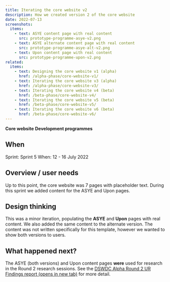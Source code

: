 ```yaml
---
title: Iterating the core website v2
description: How we created version 2 of the core website
date: 2022-07-13
screenshots:
  items:
    - text: ASYE content page with real content
      src: prototype-programme-asye-v2.png
    - text: ASYE alternate content page with real content
      src: prototype-programme-asye-alt-v2.png
    - text: Upon content page with real content
      src: prototype-programme-upon-v2.png
related:
  items:
    - text: Designing the core website v1 (alpha)
      href: /alpha-phase/core-website-v1/
    - text: Iterating the core website v3 (alpha)
      href: /alpha-phase/core-website-v3/
    - text: Iterating the core website v4 (beta)
      href: /beta-phase/core-website-v4/
    - text: Iterating the core website v5 (beta)
      href: /beta-phase/core-website-v5/
    - text: Iterating the core website v6 (beta)
      href: /beta-phase/core-website-v6/
---
```


<strong class="govuk-tag govuk-tag--turquoise">Core website</strong>&nbsp;<strong class="govuk-tag govuk-tag--blue">Development programmes</strong>

## When
Sprint: Sprint 5
When: 12 - 16 July 2022

## Overview / user needs
Up to this point, the core website was 7 pages with placeholder text. During this sprint we added content for the ASYE and Upon pages.

## Design thinking
This was a minor iteration, populating the **ASYE** and **Upon** pages with real content. We also added the same content to the alternate version. The content was not written specifically for this template, however we wanted to show both versions to users.

## What happened next?
The ASYE (both versions) and Upon content pages **were** used for research in the Round 2 research sessions. See the <a href="https://docs.google.com/presentation/d/1hPaTh6F0GGfeD3W2p-TMRmWQfTwd_ZPgMixFZrHXpPg/edit?usp=sharing" target="_blank">DSWDC Alpha Round 2 UR Findings report (opens in new tab)</a> for more detail.



